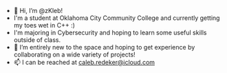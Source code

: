 - 👋 Hi, I’m @zKleb!
- I'm a student at Oklahoma City Community College and currently getting my toes wet in C++ :)
- I'm majoring in Cybersecurity and hoping to learn some useful skills outside of class.
- 💞️ I’m entirely new to the space and hoping to get experience by collaborating on a wide variety of projects!
- 📫 I can be reached at caleb.redeker@icloud.com

<!---
zKleb/zKleb is a ✨ special ✨ repository because its `README.md` (this file) appears on your GitHub profile.
You can click the Preview link to take a look at your changes.
--->
